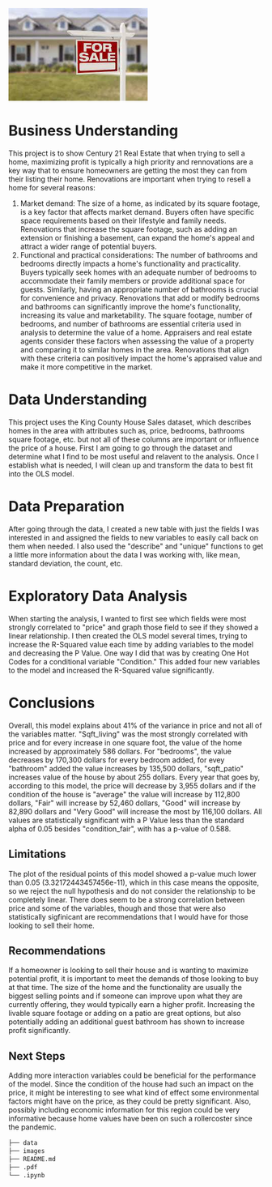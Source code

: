![forsale](https://github.com/lpb3393/Home_Renovations/blob/main/photos/forsale.jpg)





# Business Understanding

This project is to show Century 21 Real Estate that when trying to sell a home, maximizing profit is typically a high priority and rennovations are a key way that to ensure homeowners are getting the most they can from their listing their home. Renovations are important when trying to resell a home for several reasons: 
1. Market demand: The size of a home, as indicated by its square footage, is a key factor that affects market demand. Buyers often have specific space requirements based on their lifestyle and family needs. Renovations that increase the square footage, such as adding an extension or finishing a basement, can expand the home's appeal and attract a wider range of potential buyers.
2. Functional and practical considerations: The number of bathrooms and bedrooms directly impacts a home's functionality and practicality. Buyers typically seek homes with an adequate number of bedrooms to accommodate their family members or provide additional space for guests. Similarly, having an appropriate number of bathrooms is crucial for convenience and privacy. Renovations that add or modify bedrooms and bathrooms can significantly improve the home's functionality, increasing its value and marketability.
The square footage, number of bedrooms, and number of bathrooms are essential criteria used in analysis to determine the value of a home. Appraisers and real estate agents consider these factors when assessing the value of a property and comparing it to similar homes in the area. Renovations that align with these criteria can positively impact the home's appraised value and make it more competitive in the market.


# Data Understanding

This project uses the King County House Sales dataset, which describes homes in the area with attributes such as, price, bedrooms, bathrooms square footage, etc. but not all of these columns are important or influence the price of a house. First I am going to go through the dataset and determine what I find to be most useful and relavent to the analysis. Once I establish what is needed, I will clean up and transform the data to best fit into the OLS model. 


# Data Preparation

After going through the data, I created a new table with just the fields I was interested in and assigned the fields to new variables to easily call back on them when needed. I also used the "describe" and "unique" functions to get a little more information about the data I was working with, like mean, standard deviation, the count, etc. 


# Exploratory Data Analysis

When starting the analysis, I wanted to first see which fields were most strongly correlated to "price" and graph those field to see if they showed a linear relationship. I then created the OLS model several times, trying to increase the R-Squared value each time by adding variables to the model and decreasing the P Value. One way I did that was by creating One Hot Codes for a conditional variable "Condition." This added four new variables to the model and increased the R-Squared value significantly.


# Conclusions

Overall, this model explains about 41% of the variance in price and not all of the variables matter. "Sqft_living" was the most strongly correlated with price and for every increase in one square foot, the value of the home increased by approximately 586 dollars. For "bedrooms", the value decreases by 170,300 dollars for every bedroom added, for evey "bathroom" added the value increases by 135,500 dollars, "sqft_patio" increases value of the house by about 255 dollars. Every year that goes by, according to this  model, the price will decrease by 3,955 dollars and if the condition of the house is "average" the value will increase by 112,800 dollars, "Fair" will increase by 52,460 dollars, "Good" will increase by 82,890 dollars and "Very Good" will increase the most by 116,100 dollars. All values are statistically significant with a P Value less than the standard alpha of 0.05 besides "condition_fair", with has a p-value of 0.588. 


## Limitations

The plot of the residual points of this model showed a p-value much lower than 0.05 (3.32172443457456e-11), which in this case means the opposite, so we reject the null hypothesis and do not consider the relationship to be completely linear. 
There does seem to be a strong correlation between price and some of the variables, though and those that were also statistically sigfinicant are recommendations that I would have for those looking to sell their home.


## Recommendations

If a homeowner is looking to sell their house and is wanting to maximize potential profit, it is important to meet the demands of those looking to buy at that time. The size of the home and the functionality are usually the biggest selling points and if someone can improve upon what they are currently offering, they would typically earn a higher profit. Increasing the livable square footage or adding on a patio are great options, but also potentially adding an additional guest bathroom has shown to increase profit significantly. 


## Next Steps

Adding more interaction variables could be beneficial for the performance of the model. Since the condition of the house had such an impact on the price, it might be interesting to see what kind of effect some environmental factors might have on the price, as they could be pretty significant. Also, possibly including economic information for this region could be very informative because home values have been on such a rollercoster since the pandemic. 



```
├── data
├── images
├── README.md
├── .pdf
└── .ipynb
```
